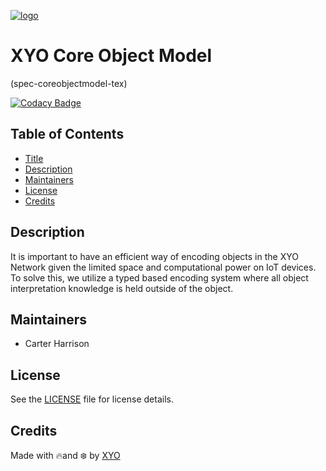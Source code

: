 [logo]: https://cdn.xy.company/img/brand/XYO_full_colored.png

[![logo]](https://xyo.network)

# XYO Core Object Model 

(spec-coreobjectmodel-tex)

[![Codacy Badge](https://api.codacy.com/project/badge/Grade/945b869c0d214489a4fc0c4ef0e8cab7)](https://www.codacy.com/gh/XYOracleNetwork/spec-coreobjectmodel-tex?utm_source=github.com&utm_medium=referral&utm_content=XYOracleNetwork/spec-coreobjectmodel-tex&utm_campaign=Badge_Grade)


## Table of Contents

-   [Title](#xyo-core-object-model)
-   [Description](#description)
-   [Maintainers](#maintainers)
-   [License](#license)
-   [Credits](#credits)

## Description

It is important to have an efficient way of encoding objects in the XYO Network given  the  limited  space  and  computational  power  on  IoT  devices.   To  solve this, we utilize a typed based encoding system where all object interpretation knowledge is held outside of the object.

## Maintainers

- Carter Harrison

## License

See the [LICENSE](LICENSE) file for license details.

## Credits

Made with 🔥and ❄️ by [XYO](https://www.xyo.network)
